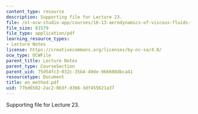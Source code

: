 ```yaml
---
content_type: resource
description: Supporting file for Lecture 23.
file: /ol-ocw-studio-app/courses/16-13-aerodynamics-of-viscous-fluids-fall-2003/77bd65022ac20b3fd3663df455621a37_en_method.pdf
file_size: 81579
file_type: application/pdf
learning_resource_types:
- Lecture Notes
license: https://creativecommons.org/licenses/by-nc-sa/4.0/
ocw_type: OCWFile
parent_title: Lecture Notes
parent_type: CourseSection
parent_uid: 75d54fc3-032c-35b4-49de-966608dbca41
resourcetype: Document
title: en_method.pdf
uid: 77bd6502-2ac2-0b3f-d366-3df455621a37
---
```

Supporting file for Lecture 23.
